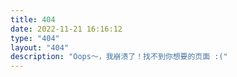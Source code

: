 ```yaml
---
title: 404
date: 2022-11-21 16:16:12
type: "404"
layout: "404"
description: "Oops～，我崩溃了！找不到你想要的页面 :("
---
```

